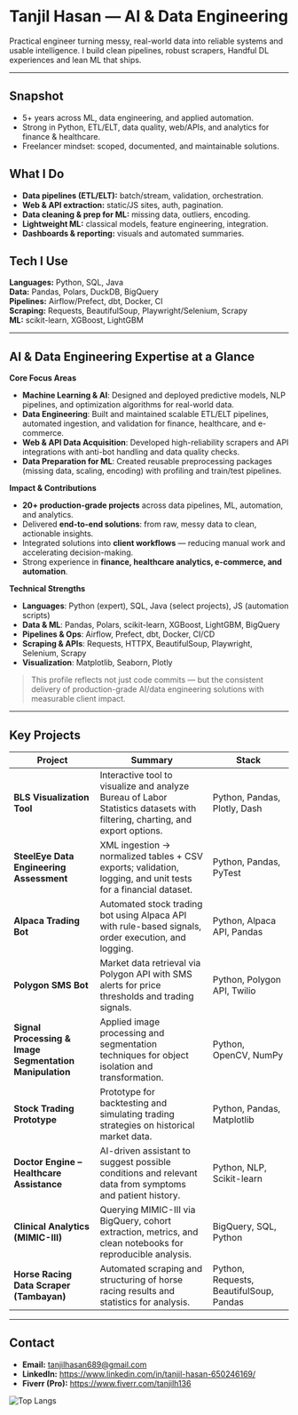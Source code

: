 # Tanjil Hasan — AI & Data Engineering

Practical engineer turning messy, real-world data into reliable systems and usable intelligence. I build clean pipelines, robust scrapers, Handful DL experiences and lean ML that ships.

---

## Snapshot
- 5+ years across ML, data engineering, and applied automation.
- Strong in Python, ETL/ELT, data quality, web/APIs, and analytics for finance & healthcare.
- Freelancer mindset: scoped, documented, and maintainable solutions.

## What I Do
- **Data pipelines (ETL/ELT):** batch/stream, validation, orchestration.
- **Web & API extraction:** static/JS sites, auth, pagination.
- **Data cleaning & prep for ML:** missing data, outliers, encoding.
- **Lightweight ML:** classical models, feature engineering, integration.
- **Dashboards & reporting:** visuals and automated summaries.

## Tech I Use
**Languages:** Python, SQL, Java  
**Data:** Pandas, Polars, DuckDB, BigQuery  
**Pipelines:** Airflow/Prefect, dbt, Docker, CI  
**Scraping:** Requests, BeautifulSoup, Playwright/Selenium, Scrapy  
**ML:** scikit-learn, XGBoost, LightGBM

---

## AI & Data Engineering Expertise at a Glance

**Core Focus Areas**
- **Machine Learning & AI**: Designed and deployed predictive models, NLP pipelines, and optimization algorithms for real-world data.
- **Data Engineering**: Built and maintained scalable ETL/ELT pipelines, automated ingestion, and validation for finance, healthcare, and e-commerce.
- **Web & API Data Acquisition**: Developed high-reliability scrapers and API integrations with anti-bot handling and data quality checks.
- **Data Preparation for ML**: Created reusable preprocessing packages (missing data, scaling, encoding) with profiling and train/test pipelines.

**Impact & Contributions**
- **20+ production-grade projects** across data pipelines, ML, automation, and analytics.
- Delivered **end-to-end solutions**: from raw, messy data to clean, actionable insights.
- Integrated solutions into **client workflows** — reducing manual work and accelerating decision-making.
- Strong experience in **finance, healthcare analytics, e-commerce, and automation**.

**Technical Strengths**
- **Languages**: Python (expert), SQL, Java (select projects), JS (automation scripts)
- **Data & ML**: Pandas, Polars, scikit-learn, XGBoost, LightGBM, BigQuery
- **Pipelines & Ops**: Airflow, Prefect, dbt, Docker, CI/CD
- **Scraping & APIs**: Requests, HTTPX, BeautifulSoup, Playwright, Selenium, Scrapy
- **Visualization**: Matplotlib, Seaborn, Plotly

> This profile reflects not just code commits — but the consistent delivery of production-grade AI/data engineering solutions with measurable client impact.

---

## Key Projects

| Project | Summary | Stack |
|---|---|---|
| **BLS Visualization Tool** | Interactive tool to visualize and analyze Bureau of Labor Statistics datasets with filtering, charting, and export options. | Python, Pandas, Plotly, Dash |
| **SteelEye Data Engineering Assessment** | XML ingestion → normalized tables + CSV exports; validation, logging, and unit tests for a financial dataset. | Python, Pandas, PyTest |
| **Alpaca Trading Bot** | Automated stock trading bot using Alpaca API with rule-based signals, order execution, and logging. | Python, Alpaca API, Pandas |
| **Polygon SMS Bot** | Market data retrieval via Polygon API with SMS alerts for price thresholds and trading signals. | Python, Polygon API, Twilio |
| **Signal Processing & Image Segmentation Manipulation** | Applied image processing and segmentation techniques for object isolation and transformation. | Python, OpenCV, NumPy |
| **Stock Trading Prototype** | Prototype for backtesting and simulating trading strategies on historical market data. | Python, Pandas, Matplotlib |
| **Doctor Engine – Healthcare Assistance** | AI-driven assistant to suggest possible conditions and relevant data from symptoms and patient history. | Python, NLP, Scikit-learn |
| **Clinical Analytics (MIMIC-III)** | Querying MIMIC-III via BigQuery, cohort extraction, metrics, and clean notebooks for reproducible analysis. | BigQuery, SQL, Python |
| **Horse Racing Data Scraper (Tambayan)** | Automated scraping and structuring of horse racing results and statistics for analysis. | Python, Requests, BeautifulSoup, Pandas |

---

## Contact
- **Email:** tanjilhasan689@gmail.com  
- **LinkedIn:** https://www.linkedin.com/in/tanjil-hasan-650246169/  
- **Fiverr (Pro):** https://www.fiverr.com/tanjilh136

![Top Langs](https://github-readme-stats.vercel.app/api/top-langs/?username=tanjilh136&layout=compact&hide=Jupyter%20Notebook)

